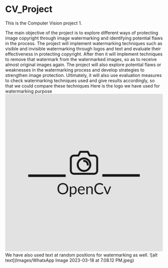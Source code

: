 # CV_Project
This is the Computer Vision project 1.

The main objective of the project is to explore different ways of protecting image copyright through image watermarking and identifying potential flaws in the process.
The project will implement watermarking techniques such as visible and invisible watermarking through logos and text and evaluate their effectiveness in protecting copyright.
After then it will implement techniques to remove that watermark from the watermarked images, so as to receive almost original images again. The project will also explore potential flaws or weaknesses in the watermarking process and develop strategies to strengthen image protection. Ultimately, it will also use evaluation measures to check watermarking techniques used and give results accordingly, so that we could compare these techniques
Here is the logo we have used for watermarking purpose
![alt text](Images/3.jpeg)
We have also used text at random positions for watermarking as well.
![alt text](Images/WhatsApp Image 2023-03-18 at 7.08.12 PM.jpeg)
